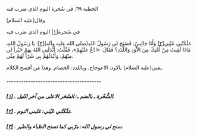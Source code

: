   الخطبة  ٦٩: في سُحرة اليوم الذي ضرب فيه	

وقال(عليه السلام)

في سُحرة[[١\]](https://arabic.balaghah.net/node/518#_ftn1) اليوم الذي ضرب فيه

مَلَكَتْنِي عَيْنِي[[٢\]](https://arabic.balaghah.net/node/518#_ftn2) وَأَنَا جَالِسٌ، فَسَنَحَ لي رَسُولُ اللهِ(صلى الله عليه وآله)[[٣\]](https://arabic.balaghah.net/node/518#_ftn3): يَا رَسُولَ اللهِ، مَاذَا لَقِيتُ مِنْ أُمَّتِكَ مِنَ الاَْوَدِ  وَاللَّدَدِ؟ فَقَالَ: «ادْعُ عَلَيْهِمْ»، فَقُلْتُ: أَبْدَلَنِي اللهُ  بِهمْ خَيْراً لي مِنْهُمْ، وَأَبْدَلَهُمْ بِي شَرّاً لَهُمْ مِنِّي.

يعني(عليه السلام) بالاود: الاعوجاج، وباللدد: الخصام. وهذا من أفصح الكلام.

##### ---------------------------------------

##### [[١\]](https://arabic.balaghah.net/node/518#_ftnref1) . السُّحْرة ـ بالضم ـ: السّحَر الاعلى من آخر الليل.

##### [[٢\]](https://arabic.balaghah.net/node/518#_ftnref2) . مَلَكَتْني عَيْني: غلبني النوم.

##### [[٣\]](https://arabic.balaghah.net/node/518#_ftnref3) . سنح لي رسول الله: مرّبي كما تسنح الظباء والطير. 
